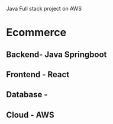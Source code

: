 Java Full stack project on AWS

# Ecommerce

## Backend- Java Springboot
## Frontend - React
## Database - 
## Cloud - AWS
